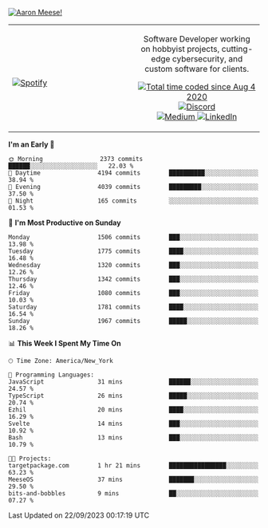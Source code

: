[![Aaron Meese!](https://user-images.githubusercontent.com/17814535/88975338-a2aabf00-d27f-11ea-963f-8a19608716b4.png)](https://github.com/ajmeese7/readme-ascii "README ASCII")

<!-- Modified from project here: https://github.com/novatorem/novatorem -->
<table width="100%">
  <tr>
  <td width="50%">

&nbsp; <br> [![Spotify](https://ajmeese7.vercel.app/api/spotify)](https://open.spotify.com/user/ajmeese)

  </td>
  <td width="50%">
    <p align="center">
    Software Developer working on hobbyist projects, cutting-edge cybersecurity, and custom software for clients.
    </p>
    <p align="center">
      <a href="https://wakatime.com/@f726891d-3b02-46cd-9b60-e8c59f9e2b14">
        <img src="https://wakatime.com/badge/user/f726891d-3b02-46cd-9b60-e8c59f9e2b14.svg" alt="Total time coded since Aug 4 2020" title="WakaTime" />
      </a>
      <a href="http://link.aaronmeese.com/discord">
        <img src="https://img.shields.io/badge/discord-ajmeese7%234835-369?style=flat-square&logo=discord&logoColor=white&color=purple" alt="Discord" title="Discord">
      </a>
      <br />
      <a href="https://link.aaronmeese.com/medium">
        <img src="https://img.shields.io/badge/medium-ajmeese7-1DB954?style=flat-square&logo=medium&logoColor=white" alt="Medium" title="Medium">
      </a>
      <a href="https://link.aaronmeese.com/linkedin">
        <img src="https://img.shields.io/badge/linkedIn-aaronmeese-1DB954?style=flat-square&logo=linkedin&logoColor=white&color=blue" alt="LinkedIn" title="LinkedIn">
      </a>
    </p>
  </td>

</table>

[//]: <> (The `&nbsp;` is to have Aphelion take up more space)

<!--START_SECTION:waka-->
**I'm an Early 🐤** 

```text
🌞 Morning                2373 commits        ██████░░░░░░░░░░░░░░░░░░░   22.03 % 
🌆 Daytime                4194 commits        ██████████░░░░░░░░░░░░░░░   38.94 % 
🌃 Evening                4039 commits        █████████░░░░░░░░░░░░░░░░   37.50 % 
🌙 Night                  165 commits         ░░░░░░░░░░░░░░░░░░░░░░░░░   01.53 % 
```
📅 **I'm Most Productive on Sunday** 

```text
Monday                   1506 commits        ███░░░░░░░░░░░░░░░░░░░░░░   13.98 % 
Tuesday                  1775 commits        ████░░░░░░░░░░░░░░░░░░░░░   16.48 % 
Wednesday                1320 commits        ███░░░░░░░░░░░░░░░░░░░░░░   12.26 % 
Thursday                 1342 commits        ███░░░░░░░░░░░░░░░░░░░░░░   12.46 % 
Friday                   1080 commits        ███░░░░░░░░░░░░░░░░░░░░░░   10.03 % 
Saturday                 1781 commits        ████░░░░░░░░░░░░░░░░░░░░░   16.54 % 
Sunday                   1967 commits        █████░░░░░░░░░░░░░░░░░░░░   18.26 % 
```


📊 **This Week I Spent My Time On** 

```text
🕑︎ Time Zone: America/New_York

💬 Programming Languages: 
JavaScript               31 mins             ██████░░░░░░░░░░░░░░░░░░░   24.57 % 
TypeScript               26 mins             █████░░░░░░░░░░░░░░░░░░░░   20.74 % 
Ezhil                    20 mins             ████░░░░░░░░░░░░░░░░░░░░░   16.29 % 
Svelte                   14 mins             ███░░░░░░░░░░░░░░░░░░░░░░   10.92 % 
Bash                     13 mins             ███░░░░░░░░░░░░░░░░░░░░░░   10.79 % 

🐱‍💻 Projects: 
targetpackage.com        1 hr 21 mins        ████████████████░░░░░░░░░   63.23 % 
MeeseOS                  37 mins             ███████░░░░░░░░░░░░░░░░░░   29.50 % 
bits-and-bobbles         9 mins              ██░░░░░░░░░░░░░░░░░░░░░░░   07.27 % 
```


 Last Updated on 22/09/2023 00:17:19 UTC
<!--END_SECTION:waka-->
